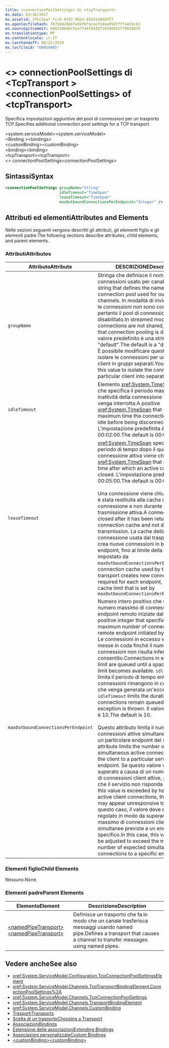 ```yaml
---
title: <connectionPoolSettings> di <tcpTransport>
ms.date: 03/30/2017
ms.assetid: 2fbc3aa7-fcc9-4193-99a3-85d31d60d3f7
ms.openlocfilehash: 787b50296b7ed4f6fdceef244a99dffffae63c61
ms.sourcegitcommit: 68653db98c5ea7744fd438710248935f70020dfb
ms.translationtype: MT
ms.contentlocale: it-IT
ms.lasthandoff: 08/22/2019
ms.locfileid: "69919405"
---
```

# <a name="connectionpoolsettings-of-tcptransport"></a><span data-ttu-id="7ace7-102">\<> connectionPoolSettings di \<TcpTransport ></span><span class="sxs-lookup"><span data-stu-id="7ace7-102">\<connectionPoolSettings> of \<tcpTransport></span></span>
<span data-ttu-id="7ace7-103">Specifica impostazioni aggiuntive del pool di connessioni per un trasporto TCP.</span><span class="sxs-lookup"><span data-stu-id="7ace7-103">Specifies additional connection pool settings for a TCP transport.</span></span>  
  
 <span data-ttu-id="7ace7-104">\<system.serviceModel></span><span class="sxs-lookup"><span data-stu-id="7ace7-104">\<system.serviceModel></span></span>  
<span data-ttu-id="7ace7-105">\<Binding ></span><span class="sxs-lookup"><span data-stu-id="7ace7-105">\<bindings></span></span>  
<span data-ttu-id="7ace7-106">\<customBinding></span><span class="sxs-lookup"><span data-stu-id="7ace7-106">\<customBinding></span></span>  
<span data-ttu-id="7ace7-107">\<binding></span><span class="sxs-lookup"><span data-stu-id="7ace7-107">\<binding></span></span>  
<span data-ttu-id="7ace7-108">\<tcpTransport></span><span class="sxs-lookup"><span data-stu-id="7ace7-108">\<tcpTransport></span></span>  
<span data-ttu-id="7ace7-109">\<> connectionPoolSettings</span><span class="sxs-lookup"><span data-stu-id="7ace7-109">\<connectionPoolSettings></span></span>  
  
## <a name="syntax"></a><span data-ttu-id="7ace7-110">Sintassi</span><span class="sxs-lookup"><span data-stu-id="7ace7-110">Syntax</span></span>  
  
```xml  
<connectionPoolSettings groupName="String"
                        idleTimeout="TimeSpan"
                        leaseTimeout="TimeSpan"
                        maxOutboundConnectionsPerEndpoint="Integer" />
```  
  
## <a name="attributes-and-elements"></a><span data-ttu-id="7ace7-111">Attributi ed elementi</span><span class="sxs-lookup"><span data-stu-id="7ace7-111">Attributes and Elements</span></span>  
 <span data-ttu-id="7ace7-112">Nelle sezioni seguenti vengono descritti gli attributi, gli elementi figlio e gli elementi padre.</span><span class="sxs-lookup"><span data-stu-id="7ace7-112">The following sections describe attributes, child elements, and parent elements.</span></span>  
  
### <a name="attributes"></a><span data-ttu-id="7ace7-113">Attributi</span><span class="sxs-lookup"><span data-stu-id="7ace7-113">Attributes</span></span>  
  
|<span data-ttu-id="7ace7-114">Attributo</span><span class="sxs-lookup"><span data-stu-id="7ace7-114">Attribute</span></span>|<span data-ttu-id="7ace7-115">DESCRIZIONE</span><span class="sxs-lookup"><span data-stu-id="7ace7-115">Description</span></span>|  
|---------------|-----------------|  
|`groupName`|<span data-ttu-id="7ace7-116">Stringa che definisce il nome del pool di connessioni usato per canali in uscita.</span><span class="sxs-lookup"><span data-stu-id="7ace7-116">A string that defines the name of the connection pool used for outgoing channels.</span></span> <span data-ttu-id="7ace7-117">In modalità di invio nel flusso, le connessioni non sono condivise, pertanto il pool di connessioni è disabilitato.</span><span class="sxs-lookup"><span data-stu-id="7ace7-117">In streamed mode, connections are not shared, meaning that connection pooling is disabled.</span></span> <span data-ttu-id="7ace7-118">Il valore predefinito è una stringa "default".</span><span class="sxs-lookup"><span data-stu-id="7ace7-118">The default is a "default" string.</span></span> <span data-ttu-id="7ace7-119">È possibile modificare questo valore per isolare le connessioni per un particolare client in gruppi separati.</span><span class="sxs-lookup"><span data-stu-id="7ace7-119">You can modify this value to isolate the connections for a particular client into separate groups.</span></span>|  
|`idleTimeout`|<span data-ttu-id="7ace7-120">Elemento <xref:System.TimeSpan> positivo che specifica il periodo massimo di inattività della connessione prima che venga interrotta.</span><span class="sxs-lookup"><span data-stu-id="7ace7-120">A positive <xref:System.TimeSpan> that specifies the maximum time the connection can be idle before being disconnected.</span></span> <span data-ttu-id="7ace7-121">L'impostazione predefinita è 00:02:00.</span><span class="sxs-lookup"><span data-stu-id="7ace7-121">The default is 00:02:00.</span></span>|  
|`leaseTimeout`|<span data-ttu-id="7ace7-122"><xref:System.TimeSpan> specifica il periodo di tempo dopo il quale una connessione attiva viene chiusa.</span><span class="sxs-lookup"><span data-stu-id="7ace7-122">A <xref:System.TimeSpan> that specifies the time after which an active connection is closed.</span></span> <span data-ttu-id="7ace7-123">L'impostazione predefinita è 00:05:00.</span><span class="sxs-lookup"><span data-stu-id="7ace7-123">The default is 00:05:00.</span></span><br /><br /> <span data-ttu-id="7ace7-124">Una connessione viene chiusa dopo che è stata restituita alla cache di connessione e non durante la trasmissione attiva.</span><span class="sxs-lookup"><span data-stu-id="7ace7-124">A connection is closed after it has been returned to the connection cache and not during active transmission.</span></span> <span data-ttu-id="7ace7-125">La cache della connessione usata dal trasporto TCP crea nuove connessioni in base a ogni endpoint, fino al limite della cache impostato da `maxOutboundConnectionsPerEndpoint.`.</span><span class="sxs-lookup"><span data-stu-id="7ace7-125">The connection cache used by the TCP transport creates new connections as required for each endpoint, up to the cache limit that is set by `maxOutboundConnectionsPerEndpoint.`</span></span>|  
|`maxOutboundConnectionsPerEndpoint`|<span data-ttu-id="7ace7-126">Numero intero positivo che specifica il numero massimo di connessioni a un endpoint remoto iniziate dal servizio.</span><span class="sxs-lookup"><span data-stu-id="7ace7-126">A positive integer that specifies the maximum number of connections to a remote endpoint initiated by the service.</span></span> <span data-ttu-id="7ace7-127">Le connessioni in eccesso vengono messe in coda finché il numero di connessioni non risulta inferiore al limite consentito.</span><span class="sxs-lookup"><span data-stu-id="7ace7-127">Connections in excess of the limit are queued until a space below the limit becomes available.</span></span> <span data-ttu-id="7ace7-128">`idleTimeout` limita il periodo di tempo entro il quale le connessioni rimangono in coda prima che venga generata un'eccezione.</span><span class="sxs-lookup"><span data-stu-id="7ace7-128">The `idleTimeout` limits the duration in which connections remain queued before an exception is thrown.</span></span> <span data-ttu-id="7ace7-129">Il valore predefinito è 10.</span><span class="sxs-lookup"><span data-stu-id="7ace7-129">The default is 10.</span></span><br /><br /> <span data-ttu-id="7ace7-130">Questo attributo limita il numero di connessioni attive simultanee dal client a un particolare endpoint del servizio.</span><span class="sxs-lookup"><span data-stu-id="7ace7-130">This attribute limits the number of simultaneous active connections from the client to a particular service endpoint.</span></span> <span data-ttu-id="7ace7-131">Se questo valore viene superato a causa di un numero maggiore di connessioni client attive, può risultare che il servizio non risponda al client.</span><span class="sxs-lookup"><span data-stu-id="7ace7-131">If this value is exceeded by having more active client connections, the service may appear unresponsive to the client.</span></span> <span data-ttu-id="7ace7-132">In questo caso, il valore deve essere regolato in modo da superare il numero massimo di connessioni client simultanee previste a un endpoint specifico.</span><span class="sxs-lookup"><span data-stu-id="7ace7-132">In this case, this value should be adjusted to exceed the maximum number of expected simultaneous client connections to a specific endpoint.</span></span>|  
  
### <a name="child-elements"></a><span data-ttu-id="7ace7-133">Elementi figlio</span><span class="sxs-lookup"><span data-stu-id="7ace7-133">Child Elements</span></span>  
 <span data-ttu-id="7ace7-134">Nessuno.</span><span class="sxs-lookup"><span data-stu-id="7ace7-134">None.</span></span>  
  
### <a name="parent-elements"></a><span data-ttu-id="7ace7-135">Elementi padre</span><span class="sxs-lookup"><span data-stu-id="7ace7-135">Parent Elements</span></span>  
  
|<span data-ttu-id="7ace7-136">Elemento</span><span class="sxs-lookup"><span data-stu-id="7ace7-136">Element</span></span>|<span data-ttu-id="7ace7-137">Descrizione</span><span class="sxs-lookup"><span data-stu-id="7ace7-137">Description</span></span>|  
|-------------|-----------------|  
|[<span data-ttu-id="7ace7-138">\<namedPipeTransport></span><span class="sxs-lookup"><span data-stu-id="7ace7-138">\<namedPipeTransport></span></span>](namedpipetransport.md)|<span data-ttu-id="7ace7-139">Definisce un trasporto che fa in modo che un canale trasferisca messaggi usando named pipe.</span><span class="sxs-lookup"><span data-stu-id="7ace7-139">Defines a transport that causes a channel to transfer messages using named pipes.</span></span>|  
  
## <a name="see-also"></a><span data-ttu-id="7ace7-140">Vedere anche</span><span class="sxs-lookup"><span data-stu-id="7ace7-140">See also</span></span>

- <xref:System.ServiceModel.Configuration.TcpConnectionPoolSettingsElement>
- <xref:System.ServiceModel.Channels.TcpTransportBindingElement.ConnectionPoolSettings%2A>
- <xref:System.ServiceModel.Channels.TcpConnectionPoolSettings>
- <xref:System.ServiceModel.Channels.TransportBindingElement>
- <xref:System.ServiceModel.Channels.CustomBinding>
- [<span data-ttu-id="7ace7-141">Trasporti</span><span class="sxs-lookup"><span data-stu-id="7ace7-141">Transports</span></span>](../../../wcf/feature-details/transports.md)
- [<span data-ttu-id="7ace7-142">Scelta di un trasporto</span><span class="sxs-lookup"><span data-stu-id="7ace7-142">Choosing a Transport</span></span>](../../../wcf/feature-details/choosing-a-transport.md)
- [<span data-ttu-id="7ace7-143">Associazioni</span><span class="sxs-lookup"><span data-stu-id="7ace7-143">Bindings</span></span>](../../../wcf/bindings.md)
- [<span data-ttu-id="7ace7-144">Estensione delle associazioni</span><span class="sxs-lookup"><span data-stu-id="7ace7-144">Extending Bindings</span></span>](../../../wcf/extending/extending-bindings.md)
- [<span data-ttu-id="7ace7-145">Associazioni personalizzate</span><span class="sxs-lookup"><span data-stu-id="7ace7-145">Custom Bindings</span></span>](../../../wcf/extending/custom-bindings.md)
- [<span data-ttu-id="7ace7-146">\<customBinding></span><span class="sxs-lookup"><span data-stu-id="7ace7-146">\<customBinding></span></span>](custombinding.md)
